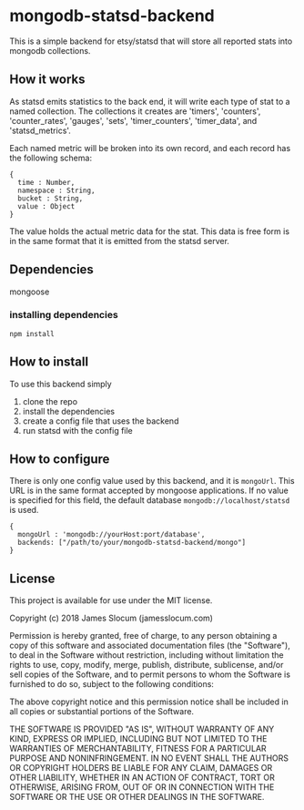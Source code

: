 # mongodb-statsd-backend
This is a simple backend for etsy/statsd that will store all reported stats into mongodb
collections. 

## How it works
As statsd emits statistics to the back end, it will write each type of stat to a named
collection. The collections it creates are 'timers', 'counters', 'counter_rates', 
'gauges', 'sets', 'timer_counters', 'timer_data', and 'statsd_metrics'.

Each named metric will be broken into its own record, and each record has the following
schema:

    {
      time : Number,
      namespace : String,
      bucket : String,
      value : Object
    }

The value holds the actual metric data for the stat. This data is free form is in the 
same format that it is emitted from the statsd server. 

## Dependencies
mongoose

### installing dependencies
    npm install 

## How to install
To use this backend simply

1. clone the repo
2. install the dependencies
3. create a config file that uses the backend
4. run statsd with the config file

## How to configure
There is only one config value used by this backend, and it is `mongoUrl`. This
URL is in the same format accepted by mongoose applications. If no value is
specified for this field, the default database `mongodb://localhost/statsd` is used.

    {
      mongoUrl : 'mongodb://yourHost:port/database',
      backends: ["/path/to/your/mongodb-statsd-backend/mongo"]
    }

## License
This project is available for use under the MIT license.

Copyright (c) 2018 James Slocum (jamesslocum.com)

Permission is hereby granted, free of charge, to any person
obtaining a copy of this software and associated documentation
files (the "Software"), to deal in the Software without
restriction, including without limitation the rights to use,
copy, modify, merge, publish, distribute, sublicense, and/or sell
copies of the Software, and to permit persons to whom the
Software is furnished to do so, subject to the following
conditions:

The above copyright notice and this permission notice shall be
included in all copies or substantial portions of the Software.

THE SOFTWARE IS PROVIDED "AS IS", WITHOUT WARRANTY OF ANY KIND,
EXPRESS OR IMPLIED, INCLUDING BUT NOT LIMITED TO THE WARRANTIES
OF MERCHANTABILITY, FITNESS FOR A PARTICULAR PURPOSE AND
NONINFRINGEMENT. IN NO EVENT SHALL THE AUTHORS OR COPYRIGHT
HOLDERS BE LIABLE FOR ANY CLAIM, DAMAGES OR OTHER LIABILITY,
WHETHER IN AN ACTION OF CONTRACT, TORT OR OTHERWISE, ARISING
FROM, OUT OF OR IN CONNECTION WITH THE SOFTWARE OR THE USE OR
OTHER DEALINGS IN THE SOFTWARE.
